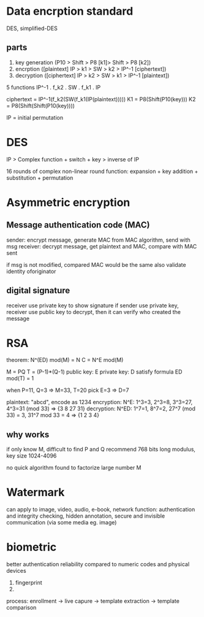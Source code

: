 # Data encrption standard
DES, simplified-DES

## parts
1. key generation (P10 > Shift > P8 [k1]> Shift > P8 [k2])
2. encrption ([plaintext] IP > k1 > SW > k2 > IP^-1 [ciphertext])
3. decryption ([ciphertext] IP > k2 > SW > k1 > IP^-1 [plaintext])

5 functions
IP^-1 . f_k2 . SW . f_k1 . IP

ciphertext = IP^-1(f_k2(SW(f_k1(IP(plaintext)))))
K1 = P8(Shift(P10(key)))
K2 = P8(Shift(Shift(P10(key))))

IP = initial permutation

# DES
IP > Complex function + switch + key > inverse of IP

16 rounds of complex non-linear round function: 
  expansion + key addition + substitution + permutation


# Asymmetric encryption
## Message authentication code (MAC)
sender: encrypt message, generate MAC from MAC algorithm, send with msg
receiver: decrypt message, get plaintext and MAC, compare with MAC sent

if msg is not modified, compared MAC would be the same
also validate identity oforiginator

## digital signature
receiver use private key to show signature
if sender use private key, receiver use public key to decrypt,
  then it can verify who created the message


# RSA
theorem: N^(ED) mod(M) = N
C = N^E mod(M)

M = PQ
T = (P-1)*(Q-1)
public key: E
private key: D
satisfy formula ED mod(T) = 1

when P=11, Q=3 => M=33, T=20
pick E=3 => D=7

plaintext: "abcd", encode as 1234
encryption: N^E: 1^3=3, 2^3=8, 3^3=27, 4^3=31 (mod 33) => {3 8 27 31}
decryption: N^ED: 1^7=1, 8^7=2, 27^7 (mod 33) = 3, 31^7 mod 33 = 4 => {1 2 3 4}

## why works
if only know M, difficult to find P and Q
recommend 768 bits long modulus, key size 1024-4096 

no quick algorithm found to factorize large number M


# Watermark
can apply to image, video, audio, e-book, network
function:
authentication and integrity checking, hidden annotation, 
secure and invisible communication (via some media eg. image)

# biometric
better authentication reliability compared to numeric codes and physical devices
1. fingerprint
2. 

process: enrollment -> live capure -> template extraction -> template comparison













